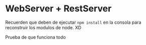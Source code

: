 # WebServer + RestServer

Recuerden que deben de ejecutar ```npm install``` en la consola para reconstruir los modulos de node. XD

Prueba de que funciona todo 